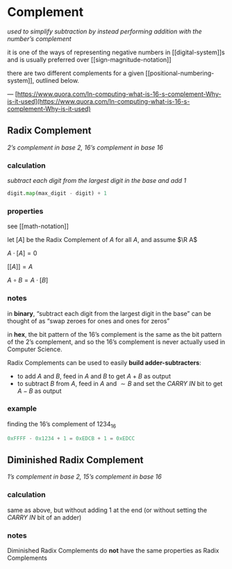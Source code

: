 # Complement

_used to simplify subtraction by instead performing addition with the number’s complement_

it is one of the ways of representing negative numbers in [[digital-system]]s and is usually preferred over [[sign-magnitude-notation]]

there are two different complements for a given [[positional-numbering-system]], outlined below.

— [https://www.quora.com/In-computing-what-is-16-s-complement-Why-is-it-used](https://www.quora.com/In-computing-what-is-16-s-complement-Why-is-it-used)

## Radix Complement

_2’s complement in base 2, 16’s complement in base 16_

### calculation

_subtract each digit from the largest digit in the base and add 1_

```python
digit.map(max_digit - digit) + 1
```

### properties

see [[math-notation]]

let $[A]$ be the Radix Complement of $A$ for all $A$, and assume $\R A$

$A \cdot [A] = 0$

$[[A]] = A$

$A \circ B = A \cdot [B]$

### notes

in **binary**, “subtract each digit from the largest digit in the base” can be thought of as “swap zeroes for ones and ones for zeros”

in **hex**, the bit pattern of the 16’s complement is the same as the bit pattern of the 2’s complement, and so the 16’s complement is never actually used in Computer Science.

Radix Complements can be used to easily **build adder-subtracters**:

- to add $A$ and $B$, feed in $A$ and $B$ to get $A + B$ as output
- to subtract $B$ from $A$, feed in $A$ and $\sim B$ and set the _CARRY IN_ bit to get $A - B$ as output

### example

finding the 16’s complement of $1234_{16}$

```python
0xFFFF - 0x1234 + 1 = 0xEDCB + 1 = 0xEDCC
```

## Diminished Radix Complement

_1’s complement in base 2, 15’s complement in base 16_

### calculation

same as above, but without adding 1 at the end (or without setting the _CARRY IN_ bit of an adder)

### notes

Diminished Radix Complements do **not** have the same properties as Radix Complements
